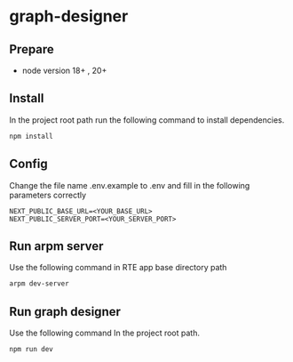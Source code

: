 # graph-designer




## Prepare

* node version 18+ , 20+



## Install

In the project root path run the following command to install dependencies.

```bash
npm install 
```



## Config

Change the file name .env.example to .env and fill in the following parameters correctly

```
NEXT_PUBLIC_BASE_URL=<YOUR_BASE_URL>
NEXT_PUBLIC_SERVER_PORT=<YOUR_SERVER_PORT>
```





## Run arpm server

Use the following command in RTE app base directory path
```bash
arpm dev-server
```



## Run graph designer

Use the following command In the project root path.

```bash
npm run dev
```
